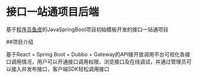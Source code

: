 # 接口一站通项目后端

基于[程序员鱼皮](https://space.bilibili.com/12890453?spm_id_from=333.337.0.0)的JavaSpringBoot项目初始模板开发的接口一站通项目

##项目介绍

基于React + Spring Boot + Dubbo + Gateway的API接开放调用平台可视化各接口调用情况，用户可以开通接口调用权限、浏览接口及在线调试，并通过管理员可以接入并发布接口，客户端SDK轻松调用接口


